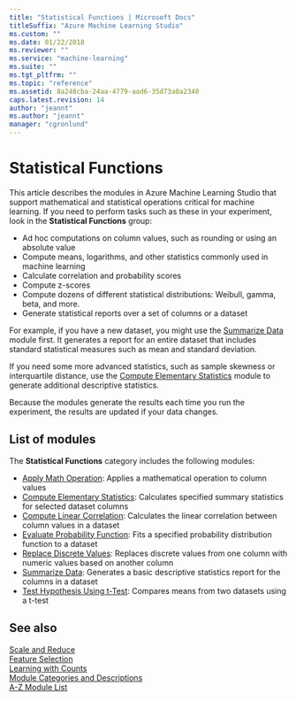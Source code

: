 ```yaml
---
title: "Statistical Functions | Microsoft Docs"
titleSuffix: "Azure Machine Learning Studio"
ms.custom: ""
ms.date: 01/22/2018
ms.reviewer: ""
ms.service: "machine-learning"
ms.suite: ""
ms.tgt_pltfrm: ""
ms.topic: "reference"
ms.assetid: 8a248cba-24aa-4779-aad6-35d73a0a2340
caps.latest.revision: 14
author: "jeannt"
ms.author: "jeannt"
manager: "cgronlund"
---
```

# Statistical Functions

This article describes the modules in Azure Machine Learning Studio that support mathematical and statistical operations critical for machine learning. If you need to perform tasks such as these in your experiment, look in the **Statistical Functions** group:

+ Ad hoc computations on column values, such as rounding or using an absolute value
+ Compute means, logarithms, and other statistics commonly used in machine learning
+ Calculate correlation and probability scores
+ Compute z-scores
+ Compute dozens of different statistical distributions: Weibull, gamma, beta, and more.
+ Generate statistical reports over a set of columns or a dataset

For example, if you have a new dataset, you might use the [Summarize Data](summarize-data.md) module first. It generates a report for an entire dataset that includes standard statistical measures such as mean and standard deviation. 

If you need some more advanced statistics, such as sample skewness or interquartile distance, use the [Compute Elementary Statistics](compute-elementary-statistics.md) module to generate additional descriptive statistics.

Because the modules generate the results each time you run the experiment, the results are updated if your data changes.

##  <a name="modules"></a> List of modules

The **Statistical Functions** category includes the following modules:  

+ [Apply Math Operation](apply-math-operation.md): Applies a mathematical operation to column values
+ [Compute Elementary Statistics](compute-elementary-statistics.md): Calculates specified summary statistics for selected dataset columns
+  [Compute Linear Correlation](compute-linear-correlation.md): Calculates the linear correlation between column values in a dataset
+  [Evaluate Probability Function](evaluate-probability-function.md): Fits a specified probability distribution function to a dataset
+ [Replace Discrete Values](replace-discrete-values.md): Replaces discrete values from one column with numeric values based on another column
+ [Summarize Data](summarize-data.md): Generates a basic descriptive statistics report for the columns in a dataset
+ [Test Hypothesis Using t-Test](test-hypothesis-using-t-test.md): Compares means from two datasets using a t-test

## See also  
 [Scale and Reduce](data-transformation-scale-and-reduce.md)   
 [Feature Selection](feature-selection-modules.md)   
 [Learning with Counts](data-transformation-learning-with-counts.md)   
 [Module Categories and Descriptions](machine-learning-module-descriptions.md)   
 [A-Z Module List](a-z-module-list.md)